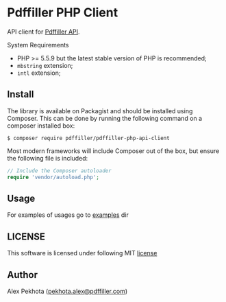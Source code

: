 # Pdffiller PHP Client

API client for [Pdffiller API](https://api.pdffiller.com).

System Requirements
* PHP >= 5.5.9 but the latest stable version of PHP is recommended;
* `mbstring` extension;
* `intl` extension;

## Install

The library is available on Packagist and should be installed using Composer. This can be done by running the following command on a composer installed box:

```
$ composer require pdffiller/pdffiller-php-api-client
```

Most modern frameworks will include Composer out of the box, but ensure the following file is included:

```php
// Include the Composer autoloader
require 'vendor/autoload.php';
```

## Usage

For examples of usages go to [examples](https://github.com/pdffiller/pdffiller-php-api-client/tree/master/examples) dir

## LICENSE

This software is licensed under following MIT [license](https://github.com/pdffiller/pdffiller-php-api-client/blob/master/LICENSE)

## Author
Alex Pekhota (pekhota.alex@pdffiller.com)
